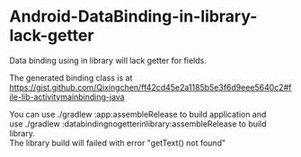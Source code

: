 # Android-DataBinding-in-library-lack-getter

Data binding using in library will lack getter for fields. </br>

The generated binding class is at https://gist.github.com/Qixingchen/ff42cd45e2a1185b5e3f6d9eee5640c2#file-lib-activitymainbinding-java  </br>

You can use ./gradlew :app:assembleRelease to build application and </br>
use ./gradlew :databindingnogetterinlibrary:assembleRelease to build library. </br>
The library build will failed with error "getText() not found" </br>
